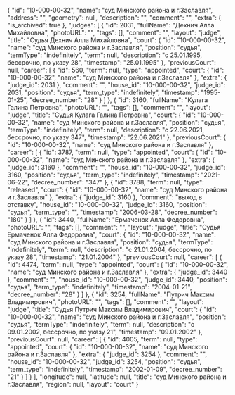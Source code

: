 {
    "id": "10-000-00-32",
    "name": "суд Минского района и г.Заславля",
    "address": "",
    "geometry": null,
    "description": "",
    "comment": "",
    "extra": {
        "is_archived": true
    },
    "judges": [
        {
            "id": 2031,
            "fullName": "Дехнич Алла Михайловна",
            "photoURL": "",
            "tags": [],
            "comment": "",
            "layout": "judge",
            "title": "Судья Дехнич Алла Михайловна",
            "court": {
                "id": "10-000-00-32",
                "name": "суд Минского района и г.Заславля",
                "position": "судья",
                "termType": "indefinitely",
                "term": null,
                "description": "c 25.01.1995, бессрочно, по указу 28",
                "timestamp": "25.01.1995"
            },
            "previousCourt": null,
            "career": [
                {
                    "id": 560,
                    "term": null,
                    "type": "appointed",
                    "court": {
                        "id": "10-000-00-32",
                        "name": "суд Минского района и г.Заславля"
                    },
                    "extra": {
                        "judge_id": 2031
                    },
                    "comment": "",
                    "house_id": "10-000-00-32",
                    "judge_id": 2031,
                    "position": "судья",
                    "term_type": "indefinitely",
                    "timestamp": "1995-01-25",
                    "decree_number": "28"
                }
            ]
        },
        {
            "id": 3160,
            "fullName": "Кулага Галина Петровна",
            "photoURL": "",
            "tags": [],
            "comment": "",
            "layout": "judge",
            "title": "Судья Кулага Галина Петровна",
            "court": {
                "id": "10-000-00-32",
                "name": "суд Минского района и г.Заславля",
                "position": "судья",
                "termType": "indefinitely",
                "term": null,
                "description": "c 22.06.2021, бессрочно, по указу 347",
                "timestamp": "22.06.2021"
            },
            "previousCourt": {
                "id": "10-000-00-32",
                "name": "суд Минского района и г.Заславля"
            },
            "career": [
                {
                    "id": 3787,
                    "term": null,
                    "type": "appointed",
                    "court": {
                        "id": "10-000-00-32",
                        "name": "суд Минского района и г.Заславля"
                    },
                    "extra": {
                        "judge_id": 3160
                    },
                    "comment": "",
                    "house_id": "10-000-00-32",
                    "judge_id": 3160,
                    "position": "судья",
                    "term_type": "indefinitely",
                    "timestamp": "2021-06-22",
                    "decree_number": "347"
                },
                {
                    "id": 3788,
                    "term": null,
                    "type": "released",
                    "court": {
                        "id": "10-000-00-32",
                        "name": "суд Минского района и г.Заславля"
                    },
                    "extra": {
                        "judge_id": 3160
                    },
                    "comment": "выход в отставку",
                    "house_id": "10-000-00-32",
                    "judge_id": 3160,
                    "position": "судья",
                    "term_type": "",
                    "timestamp": "2006-03-28",
                    "decree_number": "180"
                }
            ]
        },
        {
            "id": 3440,
            "fullName": "Ермаченок Алла Федоровна",
            "photoURL": "",
            "tags": [],
            "comment": "",
            "layout": "judge",
            "title": "Судья Ермаченок Алла Федоровна",
            "court": {
                "id": "10-000-00-32",
                "name": "суд Минского района и г.Заславля",
                "position": "судья",
                "termType": "indefinitely",
                "term": null,
                "description": "c 21.01.2004, бессрочно, по указу 28",
                "timestamp": "21.01.2004"
            },
            "previousCourt": null,
            "career": [
                {
                    "id": 4474,
                    "term": null,
                    "type": "appointed",
                    "court": {
                        "id": "10-000-00-32",
                        "name": "суд Минского района и г.Заславля"
                    },
                    "extra": {
                        "judge_id": 3440
                    },
                    "comment": "",
                    "house_id": "10-000-00-32",
                    "judge_id": 3440,
                    "position": "судья",
                    "term_type": "indefinitely",
                    "timestamp": "2004-01-21",
                    "decree_number": "28"
                }
            ]
        },
        {
            "id": 3254,
            "fullName": "Путрич Максим Владимирович",
            "photoURL": "",
            "tags": [],
            "comment": "",
            "layout": "judge",
            "title": "Судья Путрич Максим Владимирович",
            "court": {
                "id": "10-000-00-32",
                "name": "суд Минского района и г.Заславля",
                "position": "судья",
                "termType": "indefinitely",
                "term": null,
                "description": "c 09.01.2002, бессрочно, по указу 21",
                "timestamp": "09.01.2002"
            },
            "previousCourt": null,
            "career": [
                {
                    "id": 4005,
                    "term": null,
                    "type": "appointed",
                    "court": {
                        "id": "10-000-00-32",
                        "name": "суд Минского района и г.Заславля"
                    },
                    "extra": {
                        "judge_id": 3254
                    },
                    "comment": "",
                    "house_id": "10-000-00-32",
                    "judge_id": 3254,
                    "position": "судья",
                    "term_type": "indefinitely",
                    "timestamp": "2002-01-09",
                    "decree_number": "21"
                }
            ]
        }
    ],
    "longitude": null,
    "latitude": null,
    "title": "суд Минского района и г.Заславля",
    "region": null,
    "layout": "court"
}